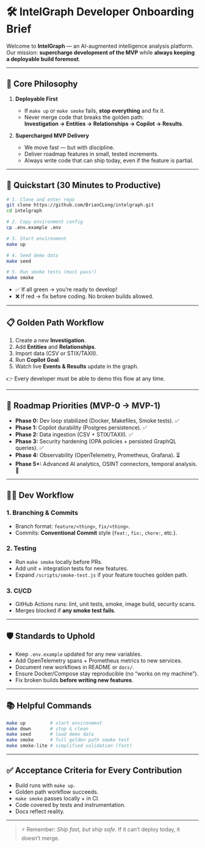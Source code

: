 # 🛠 IntelGraph Developer Onboarding Brief

Welcome to **IntelGraph** — an AI-augmented intelligence analysis platform.  
Our mission: **supercharge development of the MVP** while **always keeping a deployable build foremost**.  

---

## 🚀 Core Philosophy
1. **Deployable First**  
   - If `make up` or `make smoke` fails, **stop everything** and fix it.  
   - Never merge code that breaks the golden path:  
     **Investigation → Entities → Relationships → Copilot → Results**.  

2. **Supercharged MVP Delivery**  
   - We move fast — but with discipline.  
   - Deliver roadmap features in small, tested increments.  
   - Always write code that can ship today, even if the feature is partial.  

---

## 🔑 Quickstart (30 Minutes to Productive)
```bash
# 1. Clone and enter repo
git clone https://github.com/BrianCLong/intelgraph.git
cd intelgraph

# 2. Copy environment config
cp .env.example .env

# 3. Start environment
make up

# 4. Seed demo data
make seed

# 5. Run smoke tests (must pass!)
make smoke
```

* ✅ If all green → you’re ready to develop!
* ❌ If red → fix before coding. No broken builds allowed.

---

## 📋 Golden Path Workflow

1. Create a new **Investigation**.
2. Add **Entities** and **Relationships**.
3. Import data (CSV or STIX/TAXII).
4. Run **Copilot Goal**.
5. Watch live **Events & Results** update in the graph.

👉 Every developer must be able to demo this flow at any time.

---

## 🧭 Roadmap Priorities (MVP-0 → MVP-1)

* **Phase 0:** Dev loop stabilized (Docker, Makefiles, Smoke tests). ✅
* **Phase 1:** Copilot durability (Postgres persistence). ✅
* **Phase 2:** Data ingestion (CSV + STIX/TAXII). ✅
* **Phase 3:** Security hardening (OPA policies + persisted GraphQL queries). ✅
* **Phase 4:** Observability (OpenTelemetry, Prometheus, Grafana). ⏳
* **Phase 5+:** Advanced AI analytics, OSINT connectors, temporal analysis. 🎯

---

## 🧑‍💻 Dev Workflow

### 1. Branching & Commits

* Branch format: `feature/<thing>`, `fix/<thing>`.
* Commits: **Conventional Commit** style (`feat:`, `fix:`, `chore:`, etc.).

### 2. Testing

* Run `make smoke` locally before PRs.
* Add unit + integration tests for new features.
* Expand `/scripts/smoke-test.js` if your feature touches golden path.

### 3. CI/CD

* GitHub Actions runs: lint, unit tests, smoke, image build, security scans.
* Merges blocked if **any smoke test fails**.

---

## 🛡️ Standards to Uphold

* Keep `.env.example` updated for any new variables.
* Add OpenTelemetry spans + Prometheus metrics to new services.
* Document new workflows in README or `docs/`.
* Ensure Docker/Compose stay reproducible (no “works on my machine”).
* Fix broken builds **before writing new features**.

---

## 📚 Helpful Commands

```bash
make up         # start environment
make down       # stop & clean
make seed       # load demo data
make smoke      # full golden path smoke test
make smoke-lite # simplified validation (fast)
```

---

## ✅ Acceptance Criteria for Every Contribution

* Build runs with `make up`.
* Golden path workflow succeeds.
* `make smoke` passes locally + in CI.
* Code covered by tests and instrumentation.
* Docs reflect reality.

---

> ⚡️ Remember: *Ship fast, but ship safe.*
> If it can’t deploy today, it doesn’t merge.
